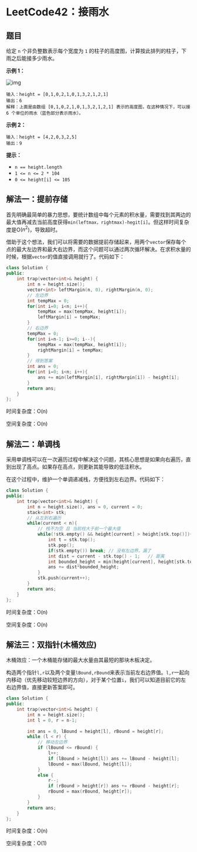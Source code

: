 # LeetCode42：接雨水

## 题目

给定 `n` 个非负整数表示每个宽度为 `1` 的柱子的高度图，计算按此排列的柱子，下雨之后能接多少雨水。

 

**示例 1：**

![img](https://assets.leetcode-cn.com/aliyun-lc-upload/uploads/2018/10/22/rainwatertrap.png)

```
输入：height = [0,1,0,2,1,0,1,3,2,1,2,1]
输出：6
解释：上面是由数组 [0,1,0,2,1,0,1,3,2,1,2,1] 表示的高度图，在这种情况下，可以接 6 个单位的雨水（蓝色部分表示雨水）。 
```

**示例 2：**

```
输入：height = [4,2,0,3,2,5]
输出：9
```

 

**提示：**

- `n == height.length`
- `1 <= n <= 2 * 104`
- `0 <= height[i] <= 105`



## 解法一：提前存储

首先明确最简单的暴力思想，要统计数组中每个元素的积水量，需要找到其两边的最大值再减去当前高度获得`min(leftmax，rightmax)-hegit[i]`。但这样时间复杂度是O($n^2$)，导致超时。

借助于这个想法，我们可以将需要的数据提前存储起来，用两个`vector`保存每个点的最大左边界和最大右边界，而这个问题可以通过两次循环解决。在求积水量的时候，根据`vector`的值直接调用就行了。代码如下：

```c++
class Solution {
public:
    int trap(vector<int>& height) {
        int n = height.size();
        vector<int> leftMargin(n, 0), rightMargin(n, 0);
        // 左边界
        int tempMax = 0;
        for(int i=0; i<n; i++){
            tempMax = max(tempMax, height[i]);
            leftMargin[i] = tempMax;
        }
        // 右边界
        tempMax = 0;
        for(int i=n-1; i>=0; i--){
            tempMax = max(tempMax, height[i]);
            rightMargin[i] = tempMax;
        }
        // 得到答案
        int ans = 0;
        for(int i=0; i<n; i++){
            ans += min(leftMargin[i], rightMargin[i]) - height[i];
        }
        return ans;
    }
};
```

时间复杂度：O(n)

空间复杂度：O(n)

## 解法二：单调栈

采用单调栈可以在一次遍历过程中解决这个问题，其核心思想是如果向右遍历，直到出现了高点。如果存在高点，则更新其能导致的低洼积水。

在这个过程中，维护一个单调递减栈，方便找到左右边界。代码如下：

```c++
class Solution {
public:
    int trap(vector<int>& height) {
        int n = height.size(), ans = 0, current = 0;
        stack<int> stk;
        // 从左到右遍历
        while(current < n){
            // 栈不为空 且 当前柱大于前一个最大值
            while(!stk.empty() && height[current] > height[stk.top()]){
                int t = stk.top();
                stk.pop();
                if(stk.empty()) break; // 没有左边界，漏了
                int dist = current - stk.top() - 1;   // 距离
                int bounded_height = min(height[current], height[stk.top()]) - height[t];   // 目前的容量
                ans += dist*bounded_height;
            }
            stk.push(current++);
        }
        return ans;
    }
};
```

时间复杂度：O(n)

空间复杂度：O(n)

## 解法三：双指针(木桶效应)

木桶效应：一个木桶能存储的最大水量由其最短的那块木板决定。

构造两个指针`l,r`以及两个变量`lBound,rBound`来表示当前左右边界值。`l,r`一起向内移动（优先移动较短边界的方向），对于某个位置`i`，我们可以知道目前它的左右边界值，直接更新答案即可。

```c++
class Solution {
public:
    int trap(vector<int>& height) {
        int n = height.size();
        int l = 0, r = n-1;
        
        int ans = 0, lBound = height[l], rBound = height[r];
        while (l < r) {
            // 移动左边界
            if (lBound <= rBound) {
                l++;
                if (lBound > height[l]) ans += lBound - height[l];
                lBound = max(lBound, height[l]);
            }
            else {
                r--;
                if (rBound > height[r]) ans += rBound - height[r];
                rBound = max(rBound, height[r]);
            }
        }
        return ans;
    }
};
```

时间复杂度：O(n)

空间复杂度：O(1)